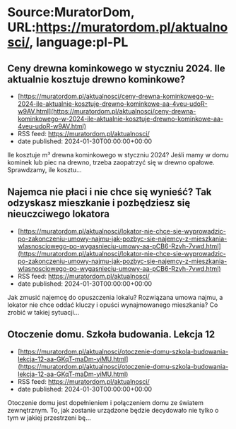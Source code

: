 # Source:MuratorDom, URL:https://muratordom.pl/aktualnosci/, language:pl-PL

## Ceny drewna kominkowego w styczniu 2024. Ile aktualnie kosztuje drewno kominkowe?
 - [https://muratordom.pl/aktualnosci/ceny-drewna-kominkowego-w-2024-ile-aktualnie-kosztuje-drewno-kominkowe-aa-4veu-udoR-w9AV.html](https://muratordom.pl/aktualnosci/ceny-drewna-kominkowego-w-2024-ile-aktualnie-kosztuje-drewno-kominkowe-aa-4veu-udoR-w9AV.html)
 - RSS feed: https://muratordom.pl/aktualnosci/
 - date published: 2024-01-30T00:00:00+00:00

Ile kosztuje m³ drewna kominkowego w styczniu 2024? Jeśli mamy w domu kominek lub piec na drewno, trzeba zaopatrzyć się w drewno opałowe. Sprawdzamy, ile kosztu...

## Najemca nie płaci i nie chce się wynieść? Tak odzyskasz mieszkanie i pozbędziesz się nieuczciwego lokatora
 - [https://muratordom.pl/aktualnosci/lokator-nie-chce-sie-wyprowadzic-po-zakonczeniu-umowy-najmu-jak-pozbyc-sie-najemcy-z-mieszkania-wlasnosciowego-po-wygasnieciu-umowy-aa-pCB6-Rzvh-7vwd.html](https://muratordom.pl/aktualnosci/lokator-nie-chce-sie-wyprowadzic-po-zakonczeniu-umowy-najmu-jak-pozbyc-sie-najemcy-z-mieszkania-wlasnosciowego-po-wygasnieciu-umowy-aa-pCB6-Rzvh-7vwd.html)
 - RSS feed: https://muratordom.pl/aktualnosci/
 - date published: 2024-01-30T00:00:00+00:00

Jak zmusić najemcę do opuszczenia lokalu? Rozwiązana umowa najmu, a lokator nie chce oddać kluczy i opuści wynajmowanego mieszkania? Co zrobić w takiej sytuacji...

## Otoczenie domu. Szkoła budowania. Lekcja 12
 - [https://muratordom.pl/aktualnosci/otoczenie-domu-szkola-budowania-lekcja-12-aa-GKqT-maDm-yiMU.html](https://muratordom.pl/aktualnosci/otoczenie-domu-szkola-budowania-lekcja-12-aa-GKqT-maDm-yiMU.html)
 - RSS feed: https://muratordom.pl/aktualnosci/
 - date published: 2024-01-30T00:00:00+00:00

Otoczenie domu jest dopełnieniem i połączeniem domu ze światem zewnętrznym. To, jak zostanie urządzone będzie decydowało nie tylko o tym w jakiej przestrzeni bę...

